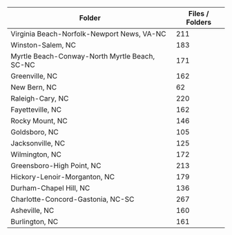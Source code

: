 | Folder                                        |   Files / Folders |
|-----------------------------------------------|-------------------|
| Virginia Beach-Norfolk-Newport News, VA-NC    |               211 |
| Winston-Salem, NC                             |               183 |
| Myrtle Beach-Conway-North Myrtle Beach, SC-NC |               171 |
| Greenville, NC                                |               162 |
| New Bern, NC                                  |                62 |
| Raleigh-Cary, NC                              |               220 |
| Fayetteville, NC                              |               162 |
| Rocky Mount, NC                               |               146 |
| Goldsboro, NC                                 |               105 |
| Jacksonville, NC                              |               125 |
| Wilmington, NC                                |               172 |
| Greensboro-High Point, NC                     |               213 |
| Hickory-Lenoir-Morganton, NC                  |               179 |
| Durham-Chapel Hill, NC                        |               136 |
| Charlotte-Concord-Gastonia, NC-SC             |               267 |
| Asheville, NC                                 |               160 |
| Burlington, NC                                |               161 |